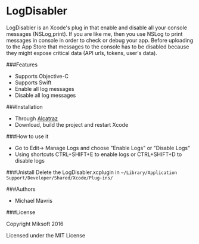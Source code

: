
LogDisabler
======

LogDisabler is an Xcode's plug in that enable and disable all your console messages (NSLog,print).
If you are like me, then you use NSLog to print messages in console in order to check or debug your app.
Before uploading to the App Store that messages to the console has to be disabled because they might expose critical data (API urls, tokens, user's data).

###Features

+ Supports Objective-C
+ Supports Swift
+ Enable all log messages
+ Disable all log messages

###Installation
- Through [Alcatraz](https://github.com/alcatraz/Alcatraz)
- Download, build the project and restart Xcode

###How to use it

- Go to Edit-> Manage Logs and choose "Enable Logs" or "Disable Logs"
- Using shortcuts CTRL+SHIFT+E to enable logs or CTRL+SHIFT+D to disable logs

###Unistall
Delete the LogDisabler.xcplugin in `~/Library/Application Support/Developer/Shared/Xcode/Plug-ins/`


###Authors

* Michael Mavris

###License

Copyright Miksoft 2016

Licensed under the MIT License
